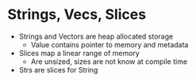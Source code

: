 # Strings, Vecs, Slices

- Strings and Vectors are heap allocated storage
  - Value contains pointer to memory and metadata
- Slices map a linear range of memory
  - Are unsized, sizes are not know at compile time
- Strs are slices for String

